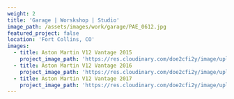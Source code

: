 ```yaml
---
weight: 2
title: 'Garage | Worskshop | Studio'
image_path: /assets/images/work/garage/PAE_0612.jpg
featured_project: false
location: 'Fort Collins, CO'
images:
  - title: Aston Martin V12 Vantage 2015
    project_image_path: 'https://res.cloudinary.com/doe2cfi2y/image/upload/v1494126098/sample.jpg'
  - title: Aston Martin V12 Vantage 2016
    project_image_path: 'https://res.cloudinary.com/doe2cfi2y/image/upload/v1494126098/sample.jpg'
  - title: Aston Martin V12 Vantage 2017
    project_image_path: 'https://res.cloudinary.com/doe2cfi2y/image/upload/v1494126098/sample.jpg'
---
```



